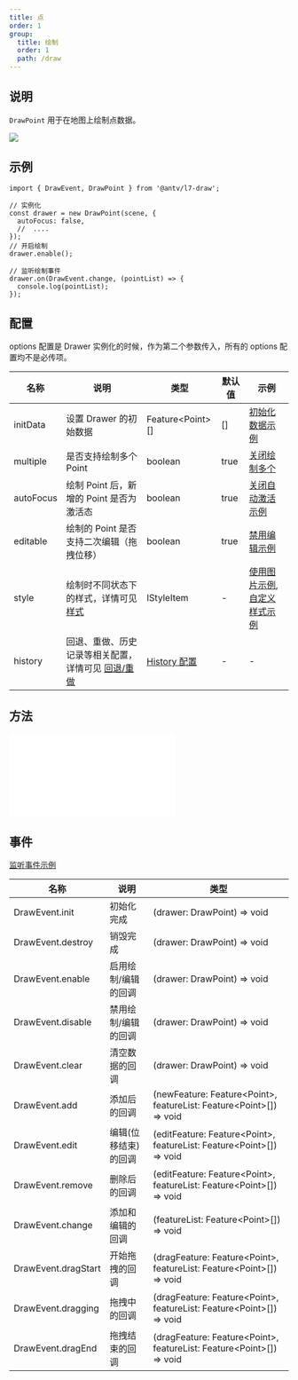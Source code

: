 ```yaml
---
title: 点
order: 1
group:
  title: 绘制
  order: 1
  path: /draw
---
```


## 说明

`DrawPoint` 用于在地图上绘制点数据。

![](https://gw.alipayobjects.com/mdn/rms_2591f5/afts/img/A*Upr_Qr1aEk4AAAAAAAAAAAAAARQnAQ)

## 示例

```tsx | pure
import { DrawEvent, DrawPoint } from '@antv/l7-draw';

// 实例化
const drawer = new DrawPoint(scene, {
  autoFocus: false,
  //  ....
});
// 开启绘制
drawer.enable();

// 监听绘制事件
drawer.on(DrawEvent.change, (pointList) => {
  console.log(pointList);
});
```

## 配置

options 配置是 Drawer 实例化的时候，作为第二个参数传入，所有的 options 配置均不是必传项。

| 名称      | 说明                                                                      | 类型                                | 默认值 | 示例                                                                         |
| --------- | ------------------------------------------------------------------------- | ----------------------------------- | ------ | ---------------------------------------------------------------------------- |
| initData  | 设置 Drawer 的初始数据                                                    | Feature&lt;Point&gt;[]              | []     | [初始化数据示例](/example/point/init-data)                                   |
| multiple  | 是否支持绘制多个 Point                                                    | boolean                             | true   | [关闭绘制多个](/example/point/multiple)                                      |
| autoFocus | 绘制 Point 后，新增的 Point 是否为激活态                                  | boolean                             | true   | [关闭自动激活示例](/example/point/auto-focus)                                |
| editable  | 绘制的 Point 是否支持二次编辑（拖拽位移）                                 | boolean                             | true   | [禁用编辑示例](/example/point/editable)                                      |
| style     | 绘制时不同状态下的样式，详情可见 [样式](/docs/super/style)                | IStyleItem                          | -      | [使用图片示例](/example/point/image), [自定义样式示例](/example/point/style) |
| history   | 回退、重做、历史记录等相关配置，详情可见 [回退/重做](/docs/super/history) | [History 配置](/docs/super/history) | -      | -                                                                            |

## 方法

<embed src="../method.md"></embed>

## 事件

[监听事件示例](/example/point/event)

| 名称                | 说明                 | 类型                                                                             |
| ------------------- | -------------------- | -------------------------------------------------------------------------------- |
| DrawEvent.init      | 初始化完成           | (drawer: DrawPoint) => void                                                      |
| DrawEvent.destroy   | 销毁完成             | (drawer: DrawPoint) => void                                                      |
| DrawEvent.enable    | 启用绘制/编辑的回调  | (drawer: DrawPoint) => void                                                      |
| DrawEvent.disable   | 禁用绘制/编辑的回调  | (drawer: DrawPoint) => void                                                      |
| DrawEvent.clear     | 清空数据的回调       | (drawer: DrawPoint) => void                                                      |
| DrawEvent.add       | 添加后的回调         | (newFeature: Feature&lt;Point&gt;, featureList: Feature&lt;Point&gt;[]) => void  |
| DrawEvent.edit      | 编辑(位移结束)的回调 | (editFeature: Feature&lt;Point&gt;, featureList: Feature&lt;Point&gt;[]) => void |
| DrawEvent.remove    | 删除后的回调         | (editFeature: Feature&lt;Point&gt;, featureList: Feature&lt;Point&gt;[]) => void |
| DrawEvent.change    | 添加和编辑的回调     | (featureList: Feature&lt;Point&gt;[]) => void                                    |
| DrawEvent.dragStart | 开始拖拽的回调       | (dragFeature: Feature&lt;Point&gt;, featureList: Feature&lt;Point&gt;[]) => void |
| DrawEvent.dragging  | 拖拽中的回调         | (dragFeature: Feature&lt;Point&gt;, featureList: Feature&lt;Point&gt;[]) => void |
| DrawEvent.dragEnd   | 拖拽结束的回调       | (dragFeature: Feature&lt;Point&gt;, featureList: Feature&lt;Point&gt;[]) => void |
